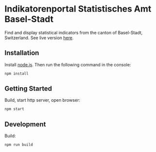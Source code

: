 # Indikatorenportal Statistisches Amt Basel-Stadt

Find and display statistical indicators from the canton of Basel-Stadt, Switzerland. See live version [here](http://www.statistik.bs.ch/zahlen/indikatoren/).  

## Installation
Install [node.js](https://nodejs.org). Then run the following command in the console: 
```javascript
npm install
```

## Getting Started
Build, start http server, open browser:
```javascript
npm start
```

## Development
Build:
```javascript
npm run build
```
